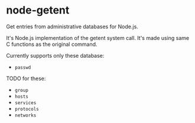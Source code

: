 node-getent
===========

Get entries from administrative databases for Node.js.

It's Node.js implementation of the getent system call. It's made using same C functions as the original command.

Currently supports only these database:

* `passwd`

TODO for these:

* `group`
* `hosts`
* `services`
* `protocols`
* `networks`
